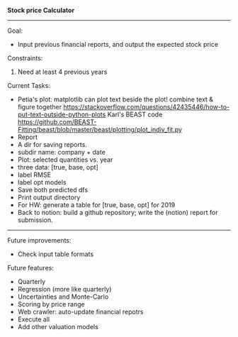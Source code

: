 **Stock price Calculator**

---

Goal:
* Input previous financial reports, and output the expected stock price

Constraints:
1. Need at least 4 previous years

Current Tasks:
* Petia's plot: matplotlib can plot text beside the plot! combine text & figure together https://stackoverflow.com/questions/42435446/how-to-put-text-outside-python-plots
Karl's BEAST code https://github.com/BEAST-Fitting/beast/blob/master/beast/plotting/plot_indiv_fit.py
* Report
 * A dir for saving reports.
  * subdir name: company + date
 * Plot: selected quantities vs. year
 * three data: [true, base, opt]
 * label RMSE
 * label opt models
 * Save both predicted dfs
 * Print output directory
* For HW: generate a table for [true, base, opt] for 2019
* Back to notion: build a github repository; write the (notion) report for submission.

---

Future improvements:
* Check input table formats

Future features:
* Quarterly
* Regression (more like quarterly)
* Uncertainties and Monte-Carlo
* Scoring by price range
* Web crawler: auto-update financial repotrs
* Execute all
* Add other valuation models